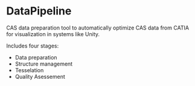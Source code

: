# DataPipeline
CAS data preparation tool to automatically optimize CAS data from CATIA for visualization in systems like Unity.

Includes four stages: 
- Data preparation
- Structure management
- Tesselation
- Quality Asessement
